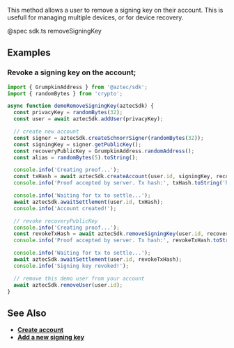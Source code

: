 This method allows a user to remove a signing key on their account. This is usefull for managing multiple devices, or for device recovery.

@spec sdk.ts removeSigningKey

## Examples

### Revoke a signing key on the account;

```js
import { GrumpkinAddress } from '@aztec/sdk';
import { randomBytes } from 'crypto';

async function demoRemoveSigningKey(aztecSdk) {
  const privacyKey = randomBytes(32);
  const user = await aztecSdk.addUser(privacyKey);

  // create new account
  const signer = aztecSdk.createSchnorrSigner(randomBytes(32));
  const signingKey = signer.getPublicKey();
  const recoveryPublicKey = GrumpkinAddress.randomAddress();
  const alias = randomBytes(5).toString();

  console.info('Creating proof...');
  const txHash = await aztecSdk.createAccount(user.id, signingKey, recoveryPublicKey, alias);
  console.info('Proof accepted by server. Tx hash:', txHash.toString('hex'));

  console.info('Waiting for tx to settle...');
  await aztecSdk.awaitSettlement(user.id, txHash);
  console.info('Account created!');

  // revoke recoveryPublicKey
  console.info('Creating proof...');
  const revokeTxHash = await aztecSdk.removeSigningKey(user.id, recoveryPublicKey, signer);
  console.info('Proof accepted by server. Tx hash:', revokeTxHash.toString('hex'));

  console.info('Waiting for tx to settle...');
  await aztecSdk.awaitSettlement(user.id, revokeTxHash);
  console.info('Signing key revoked!');

  // remove this demo user from your account
  await aztecSdk.removeUser(user.id);
}
```

## See Also

- **[Create account](/#/User/createAccount)**
- **[Add a new signing key](/#/User/addSigningKey)**
